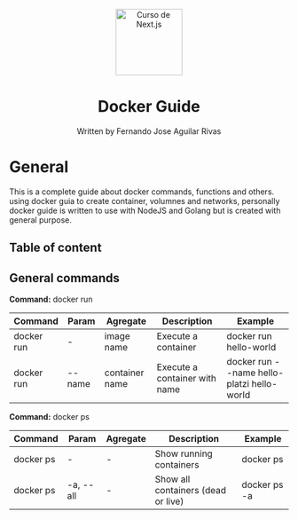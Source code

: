 <p align="center">
    <img alt="Curso de Next.js" src="https://www.docker.com/wp-content/uploads/2022/03/horizontal-logo-monochromatic-white.png.webp" width="120" />
</p>
<h1 align="center">
  Docker Guide
</h1>
<p align="center">
  Written by Fernando Jose Aguilar Rivas
</p>

# General
This is a complete guide about docker commands, functions and others. using docker guia to create container, volumnes and networks, personally docker guide is written to use with NodeJS and Golang but is created with general purpose.

## Table of content

## General commands

**Command:** docker run

| Command | Param | Agregate | Description | Example |
| ------------ | ------------ | ------------ | ------------ | ------------ |
|  docker run | -  |  image name | Execute a container | docker run hello-world |
|  docker run | --name  |  container name | Execute a container with name | docker run --name hello-platzi hello-world |

**Command:** docker ps

| Command | Param | Agregate | Description | Example |
| ------------ | ------------ | ------------ | ------------ | ------------ |
|  docker ps | -  | - | Show running containers  | docker ps |
|  docker ps | -a, --all | - | Show all containers (dead or live) | docker ps -a |
